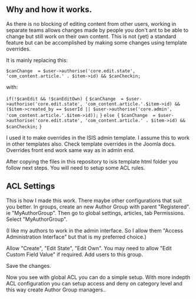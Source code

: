 ## Why and how it works.

As there is no blocking of editing content from other users, working in separate teams allows changes made by people you don't ant to be able to change but still work on their own content.
This is not (yet) a standard feature but can be accomplished by making some changes using template overrides.

It is mainly replacing this:

`$canChange  = $user->authorise('core.edit.state', 'com_content.article.' . $item->id) && $canCheckin;`
					
with:
					
`if(!$canEdit && !$canEditOwn) {`
`$canChange  = $user->authorise('core.edit.state', 'com_content.article.'.$item->id) && ($item->created_by == $userId || $user->authorise('core.admin', 'com_content.article.'.$item->id));`
`}`
`else {`
`$canChange  = $user->authorise('core.edit.state', 'com_content.article.' . $item->id) && $canCheckin;`
`}`

I used it to make overrides in the ISIS admin template. I assume this to work in other templates also. Check template overrides in the Joomla docs. Overrides front end work same way as in admin end.

After copying the files in this repository to isis template html folder you follow next steps.
You will need to setup some ACL rules.

## ACL Settings
This is how I made this work. There maybe other configurations that suit you better.
In groups, create an new Author Group with parent "Registered". ie "MyAuthorGroup".
Then go to global settings, articles, tab Permissions. Select "MyAuthorGroup".

(I like my authors to work in the admin interface. So I allow them "Access Administration Interface" but that is my preferred choice.)

Allow "Create", "Edit State", "Edit Own". You may need to allow "Edit Custom Field Value" if required.
Add users to this group.

Save the changes.

Now you see with global ACL you can do a simple setup. With more indepth ACL configuration you can setup access and deny on category level and this way create Author Group managers..



